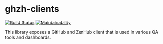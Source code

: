 # ghzh-clients

[![Build Status](https://travis-ci.com/openstax/ghzh-clients.svg?branch=master)](https://travis-ci.com/openstax/ghzh-clients.svg?branch=master)
[![Maintainability](https://api.codeclimate.com/v1/badges/252936a28c02c6952089/maintainability)](https://codeclimate.com/github/openstax/ghzh-clients/maintainability)

This library exposes a GitHub and ZenHub client that is used in various QA tools and dashboards.
